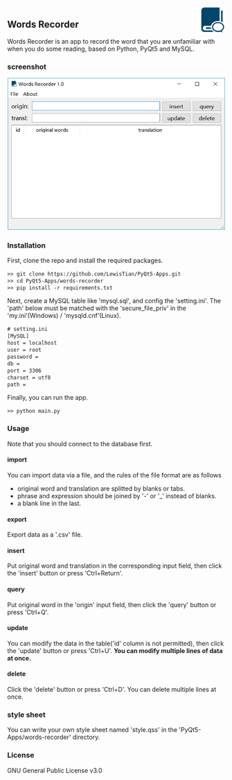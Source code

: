 <img src="../images/Words-Recorder-icon.png" alt="logo" align="right" />

## Words Recorder

Words Recorder is an app to record the word that you are unfamiliar with when you do some reading, based on Python, PyQt5 and MySQL. 

### screenshot

<div align="center">
    <img src="../images/Words-Recorder.png" alt="Words Recorder" height="350" />
</div>

### Installation
First, clone the repo and install the required packages.
```
>> git clone https://github.com/LewisTian/PyQt5-Apps.git
>> cd PyQt5-Apps/words-recorder
>> pip install -r requirements.txt
```
Next, create a MySQL table like 'mysql.sql', and config the 'setting.ini'. The 'path' below must be matched with the 'secure_file_priv' in the 'my.ini'(Windows) / 'mysqld.cnf'(Linux). 
```
# setting.ini
[MySQL]
host = localhost
user = root
password = 
db = 
port = 3306
charset = utf8
path = 
```
Finally, you can run the app.
```
>> python main.py 
```

### Usage
Note that you should connect to the database first.

#### import
You can import data via a file, and the rules of the file format are as follows
- original word and translation are splitted by blanks or tabs.
- phrase and expression should be joined by '-' or '\_' instead of blanks.
- a blank line in the last.

#### export
Export data as a '.csv' file.

#### insert
Put original word and translation in the corresponding input field, then click the 'insert' button or press 'Ctrl+Return'.

#### query
Put original word in the 'origin' input field, then click the 'query' button or press 'Ctrl+Q'.

#### update
You can modify the data in the table('id' column is not permitted), then click the 'update' button or press 'Ctrl+U'. 
**You can modify multiple lines of data at once.**

#### delete
Click the 'delete' button or press 'Ctrl+D'. You can delete multiple lines at once. 

### style sheet
You can write your own style sheet named 'style.qss' in the 'PyQt5-Apps/words-recorder' directory.

### License
GNU General Public License v3.0